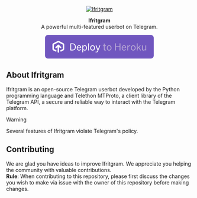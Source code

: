<p align="center">
<a href="https://github.com/Ifritgram/Ifritgram"><img src="assets/ifritgram.png" height="128" width="128" alt="Ifritgram"/></a>
</p>

<p align="center">
<b>Ifritgram</b><br/>
A powerful multi-featured userbot on Telegram.
</p>

<p align="center">
<a href="https://dashboard.heroku.com/new?template=https://github.com/Ifritgram/Ifritgram">
<img src="assets/deploytoheroku.svg" alt="Deploy to Heroku"></a>
</p>

<h2>About Ifritgram</h2>
<p title="Ifritgram">Ifritgram is an open-source Telegram userbot developed by the Python programming language and Telethon MTProto, a client library of the Telegram API, a secure and reliable way to interact with the Telegram platform.</p>

> [!WARNING]
> Several features of Ifritgram violate Telegram's policy.

<h2>Contributing</h2>
<p title="Contributing">We are glad you have ideas to improve Ifritgram. We appreciate you helping the community with valuable contributions.</br><b>Rule</b>: When contributing to this repository, please first discuss the changes you wish to make via issue with the owner of this repository before making changes.</p>